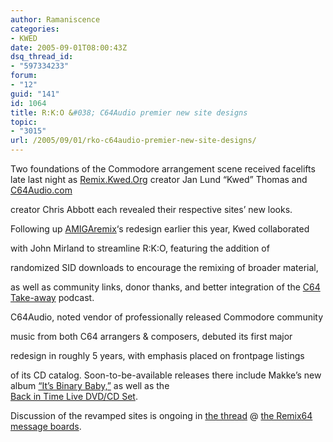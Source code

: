 ```yaml
---
author: Ramaniscence
categories:
- KWED
date: 2005-09-01T08:00:43Z
dsq_thread_id:
- "597334233"
forum:
- "12"
guid: "141"
id: 1064
title: R:K:O &#038; C64Audio premier new site designs
topic:
- "3015"
url: /2005/09/01/rko-c64audio-premier-new-site-designs/
---
```


Two foundations of the Commodore arrangement scene received facelifts late last night as <a target="_self" href="http://remix.kwed.org/">Remix.Kwed.Org</a> creator Jan Lund &#8220;Kwed&#8221; Thomas and <a target="_self" href="http://www.c64audio.com/">C64Audio.com</a>
  
creator Chris Abbott each revealed their respective sites&#8217; new looks.

Following up <a target="_self" href="http://www.amigaremix.com/">AMIGAremix</a>&#8216;s redesign earlier this year, Kwed collaborated
  
with John Mirland to streamline R:K:O, featuring the addition of
  
randomized SID downloads to encourage the remixing of broader material,
  
as well as community links, donor thanks, and better integration of the <a target="_self" href="http://www.slayradio.org/podcast/">C64 Take-away</a> podcast.

C64Audio, noted vendor of professionally released Commodore community
  
music from both C64 arrangers & composers, debuted its first major
  
redesign in roughly 5 years, with emphasis placed on frontpage listings
  
of its CD catalog. Soon-to-be-available releases there include Makke&#8217;s new album <a target="_self" href="http://www.c64audio.com/productInfo.php?cat=BINBABE">&#8220;It&#8217;s Binary Baby,&#8221;</a> as well as the <a target="_self" href="http://www.c64audio.com/productInfo.php?cat=C64DVD1"><span class="indentHeading"><br /> Back in Time Live DVD/CD Set</span></a>.

Discussion of the revamped sites is ongoing in <a target="_self" href="http://www.remix64.com/board/viewtopic.php?t=2856">the thread</a> @ <a target="_self" href="http://www.remix64.com/board/">the Remix64 message boards</a>.